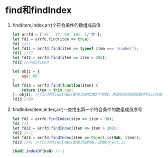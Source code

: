 # find和findIndex

1. find(item,index,arr)个符合条件的数组成员值

   ```javascript
   let arrfd = ['ss', 77, 90, 101, 1/'梦'];
   let fd1 = arrfd.find(item => true);
   fd1 //ss
   let fd11 = arrfd.find(item => typeof item === 'number');
   fd11 //77
   let fd12 = arrfd.find(item => item > 200);
   fd12 //undefined
   
   let obj1 = {
       age: 88
   }
   let fd13 = arrfd.find(function(item) {
       return item > this.age;
   }, obj1); //find和findIndex都可以接收第2个参数，用来绑定回调函数中this的值
   fd13 //90
   ```

2. findIndex(item,index,arr)--查找出第一个符合条件的数组成员序号

   ```javascript
   let fd2 = arrfd.findIndex(item => item > 90);
   fd2 //3
   let fd22 = arrfd.findIndex(item => item > 200);
   fd22 //-1
   let fd23 = arrfd.findIndex(item => Object.is(NaN, item));
   fd23 //4; //find和findIndex都能识别NaN，借助Object.is
   
   [NaN].indexOf(NaN) //-1
   ```

   
